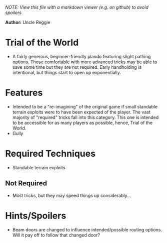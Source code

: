 *NOTE: View this file with a markdown viewer (e.g. on github) to avoid spoilers*

**Author:** Uncle Reggie

# Trial of the World
- A fairly generous, beginner-friendly plando featuring slight pathing options. Those comfortable with more advanced tricks may be able to save some time but they are not required. Early handholding is intentional, but things start to open up exponentially.

# Features
- Intended to be a "re-imagining" of the original game if small standable terrain exploits were to have been expected of the player. The vast majority of "required" tricks fall into this category. This one is intended to be accessible for as many players as possible, hence, Trial of the World.
- Gully

# Required Techniques
- Standable terrain exploits 

## Not Required
- Most tricks, but they may speed things up considerably...

# Hints/Spoilers
- Beam doors are changed to influence intended/possible routing options. Will it pay off to follow that changed door?

